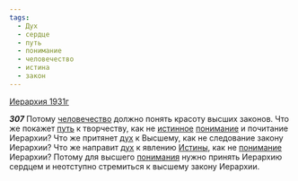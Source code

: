 ```yaml
---
tags:
  - Дух
  - сердце
  - путь
  - понимание
  - человечество
  - истина
  - закон
---
```


[Иерархия 1931г](/agni/1931)

___307___
Потому [человечество](/tag/#человечество) должно понять красоту высших законов. Что же покажет [путь](/tag/#путь) к творчеству, как не [истинное](/tag/#истина) [понимание](/tag/#понимание) и почитание Иерархии? Что же притянет [дух](/tag/#Дух) к Высшему, как не следование закону Иерархии? Что же направит [дух](/tag/#Дух) к явлению [Истины](/tag/#истина), как не [понимание](/tag/#понимание) Иерархии? Потому для высшего [понимания](/tag/#понимание) нужно принять Иерархию сердцем и неотступно стремиться к высшему закону Иерархии.   

